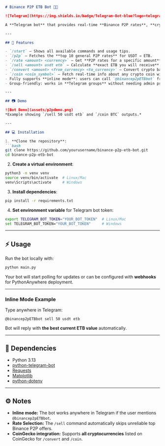 ````markdown
# Binance P2P ETB Bot 🤖💱

![Telegram](https://img.shields.io/badge/Telegram-Bot-blue?logo=telegram) ![Python](https://img.shields.io/badge/Python-3.13-blue?logo=python) ![Requests](https://img.shields.io/badge/Requests-2.31.0-orange) ![Matplotlib](https://img.shields.io/badge/Matplotlib-3.9.1-purple)  

A **Telegram bot** that provides real-time **Binance P2P rates**, **crypto conversions**, and **coin info** with charts, all in **ETB** or other currencies. Works in **inline mode** and in **groups**.  

---

## 🚀 Features

- `/start` – Shows all available commands and usage tips.  
- `/p2p` – Fetches the **top 10 general P2P rates** for USDT → ETB.  
- `/rate <amount> <currency>` – Get **P2P rates for a specific amount** in any fiat or crypto.  
- `/sell <amount> usdt etb` – Calculate **exact ETB you will receive** for selling USDT (picks reliable rates to avoid frozen offers).  
- `/convert <amount> <from_currency> <to_currency>` – Convert crypto based on CoinGecko data.  
- `/coin <coin_symbol>` – Fetch real-time info about any crypto coin with a **7-day price chart**.  
- Fully supports **inline mode**: users can call `@binancep2pETBbot` from anywhere in Telegram.  
- Group-friendly: works in **Telegram groups** without needing admin privileges (optional).  

---

## 📷 Demo

![Bot Demo](assets/p2pdemo.png)  
*Example showing `/sell 50 usdt etb` and `/coin BTC` outputs.*

---

## 💻 Installation

1. **Clone the repository**:  
```bash
git clone https://github.com/yourusername/binance-p2p-etb-bot.git
cd binance-p2p-etb-bot
````

2. **Create a virtual environment**:

```bash
python3 -m venv venv
source venv/bin/activate  # Linux/Mac
venv\Scripts\activate     # Windows
```

3. **Install dependencies**:

```bash
pip install -r requirements.txt
```

4. **Set environment variable** for Telegram bot token:

```bash
export TELEGRAM_BOT_TOKEN="YOUR_BOT_TOKEN"  # Linux/Mac
set TELEGRAM_BOT_TOKEN="YOUR_BOT_TOKEN"     # Windows
```

---

## ⚡ Usage

Run the bot locally with:

```bash
python main.py
```

Your bot will start polling for updates or can be configured with **webhooks** for PythonAnywhere deployment.

---

### Inline Mode Example

Type anywhere in Telegram:

```
@binancep2pETBbot sell 50 usdt etb
```

Bot will reply with **the best current ETB value** automatically.

---

## 🔧 Dependencies

* Python 3.13
* [python-telegram-bot](https://github.com/python-telegram-bot/python-telegram-bot)
* [Requests](https://docs.python-requests.org/)
* [Matplotlib](https://matplotlib.org/)
* [python-dotenv](https://github.com/theskumar/python-dotenv)

---

## ⚙️ Notes

* **Inline mode:** The bot works anywhere in Telegram if the user mentions `@binancep2pETBbot`.
* **Rate Selection:** The `/sell` command automatically skips unreliable top Binance P2P offers.
* **CoinGecko integration:** Supports **all cryptocurrencies** listed on CoinGecko for `/convert` and `/coin`.
```
